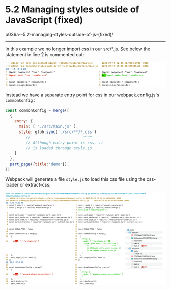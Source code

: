 # 5.2 Managing styles outside of JavaScript (fixed)

p036a--5.2-managing-styles-outside-of-js-(fixed)/

---

In this example we no longer import css in our src/*.js. See below the statement in line 2 is commented out:


![not importing css in javascript](./docs/delta--component.js.png)



Instead we have a separate entry point for css in our webpack.config.js's `commonConfig` :

```js
const commonConfig = merge([
  {
    entry: {
      main: [ './src/main.js' ],
      style: glob.sync('./src/**/*.css')
         //                       ^^^^
         // Although entry point is css, it
         // is loaded through style.js
    }
  },
  part_page({title:'demo'}),
])
```

Webpack will generate a file `style.js` to load this css file using the css-loader or extract-css:



![not importing css in javascript](./docs/delta--webpack-config.js.png)







